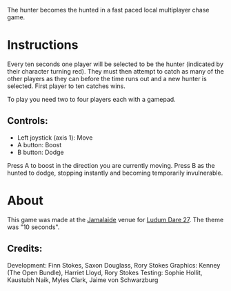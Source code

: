 The hunter becomes the hunted in a fast paced local multiplayer chase game.

Instructions
============

Every ten seconds one player will be selected to be the hunter (indicated by their character turning red). They must then attempt to catch as many of the other players as they can before the time runs out and a new hunter is selected. First player to ten catches wins.

To play you need two to four players each with a gamepad.

Controls:
---------
 - Left joystick (axis 1): Move
 - A button: Boost
 - B button: Dodge

Press A to boost in the direction you are currently moving. Press B as the hunted to dodge, stopping instantly and becoming temporarily invulnerable.

About
=====
This game was made at the [Jamalaide](http://www.jamalaide.org.au) venue for [Ludum Dare 27](http://www.ludumdare.com/compo/ludum-dare-27/?action=preview&uid=7674). The theme was "10 seconds".

Credits:
--------
Development: Finn Stokes, Saxon Douglass, Rory Stokes 
Graphics: Kenney (The Open Bundle), Harriet Lloyd, Rory Stokes 
Testing: Sophie Hollit, Kaustubh Naik, Myles Clark, Jaime von Schwarzburg